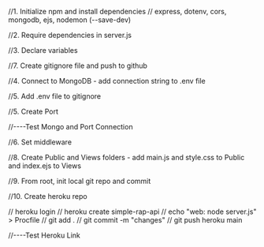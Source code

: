 //1. Initialize npm and install dependencies
// express, dotenv, cors, mongodb, ejs, nodemon (--save-dev)

//2. Require dependencies in server.js

//3. Declare variables

//7. Create gitignore file and push to github

//4. Connect to MongoDB - add connection string to .env file

//5. Add .env file to gitignore

//5. Create Port

//----Test Mongo and Port Connection

//6. Set middleware

//8. Create Public and Views folders - add main.js and style.css to Public and index.ejs to Views

//9. From root, init local git repo and commit

//10. Create heroku repo

// heroku login
// heroku create simple-rap-api
// echo "web: node server.js" > Procfile
// git add . 
// git commit -m "changes"
// git push heroku main

//----Test Heroku Link



